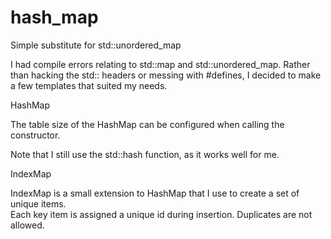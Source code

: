 # hash_map

Simple substitute for std::unordered_map

I had compile errors relating to std::map and std::unordered_map.
Rather than hacking the std:: headers or messing with #defines, I decided to make a few templates that suited my needs.

HashMap

The table size of the HashMap can be configured when calling the constructor.

Note that I still use the std::hash function, as it works well for me.

IndexMap

IndexMap is a small extension to HashMap that I use to create a set of unique items.  
Each key item is assigned a unique id during insertion.  Duplicates are not allowed.
